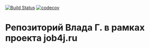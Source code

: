 [![Build Status](https://travis-ci.org/vguryanov/job4j.svg?branch=master)](https://travis-ci.org/vguryanov/job4j)
[![codecov](https://codecov.io/gh/vguryanov/job4j/branch/master/graph/badge.svg)](https://codecov.io/gh/vguryanov/job4j)

# Репозиторий Влада Г. в рамках проекта job4j.ru